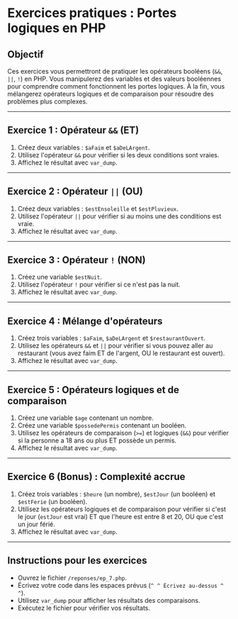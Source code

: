 # Exercices pratiques : Portes logiques en PHP

## Objectif
Ces exercices vous permettront de pratiquer les opérateurs booléens (`&&`, `||`, `!`) en PHP. Vous manipulerez des variables et des valeurs booléennes pour comprendre comment fonctionnent les portes logiques. À la fin, vous mélangerez opérateurs logiques et de comparaison pour résoudre des problèmes plus complexes.

---

## Exercice 1 : Opérateur `&&` (ET)
1. Créez deux variables : `$aFaim` et `$aDeLArgent`.
2. Utilisez l'opérateur `&&` pour vérifier si les deux conditions sont vraies.
3. Affichez le résultat avec `var_dump`.

---

## Exercice 2 : Opérateur `||` (OU)
1. Créez deux variables : `$estEnsoleille` et `$estPluvieux`.
2. Utilisez l'opérateur `||` pour vérifier si au moins une des conditions est vraie.
3. Affichez le résultat avec `var_dump`.

---

## Exercice 3 : Opérateur `!` (NON)
1. Créez une variable `$estNuit`.
2. Utilisez l'opérateur `!` pour vérifier si ce n'est pas la nuit.
3. Affichez le résultat avec `var_dump`.

---

## Exercice 4 : Mélange d'opérateurs
1. Créez trois variables : `$aFaim`, `$aDeLArgent` et `$restaurantOuvert`.
2. Utilisez les opérateurs `&&` et `||` pour vérifier si vous pouvez aller au restaurant (vous avez faim ET de l'argent, OU le restaurant est ouvert).
3. Affichez le résultat avec `var_dump`.

---

## Exercice 5 : Opérateurs logiques et de comparaison
1. Créez une variable `$age` contenant un nombre.
2. Créez une variable `$possedePermis` contenant un booléen.
3. Utilisez les opérateurs de comparaison (`>=`) et logiques (`&&`) pour vérifier si la personne a 18 ans ou plus ET possède un permis.
4. Affichez le résultat avec `var_dump`.

---

## Exercice 6 (Bonus) : Complexité accrue
1. Créez trois variables : `$heure` (un nombre), `$estJour` (un booléen) et `$estFerie` (un booléen).
2. Utilisez les opérateurs logiques et de comparaison pour vérifier si c'est le jour (`estJour` est vrai) ET que l'heure est entre 8 et 20, OU que c'est un jour férié.
3. Affichez le résultat avec `var_dump`.

---

## Instructions pour les exercices
- Ouvrez le fichier `/reponses/ep_7.php`.
- Écrivez votre code dans les espaces prévus (`^ ^ Écrivez au-dessus ^ ^`).
- Utilisez `var_dump` pour afficher les résultats des comparaisons.
- Exécutez le fichier pour vérifier vos résultats.